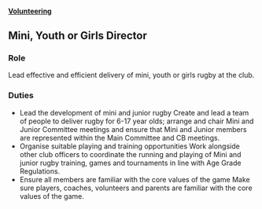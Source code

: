 #### [Volunteering](../volunteering.md)

## Mini, Youth or Girls Director

### Role

Lead effective and efficient delivery of mini, youth or girls rugby at the club.

### Duties

 * Lead the development of mini and junior rugby Create and lead a team of people to deliver rugby for 6-17 year olds; arrange and chair Mini and Junior Committee meetings and ensure that Mini and Junior members are represented within the Main Committee and CB meetings.
 * Organise suitable playing and training opportunities Work alongside other club officers to coordinate the running and playing of Mini and junior rugby training, games and tournaments in line with Age Grade Regulations.
 * Ensure all members are familiar with the core values of the game Make sure players, coaches, volunteers and parents are familiar with the core values of the game.
